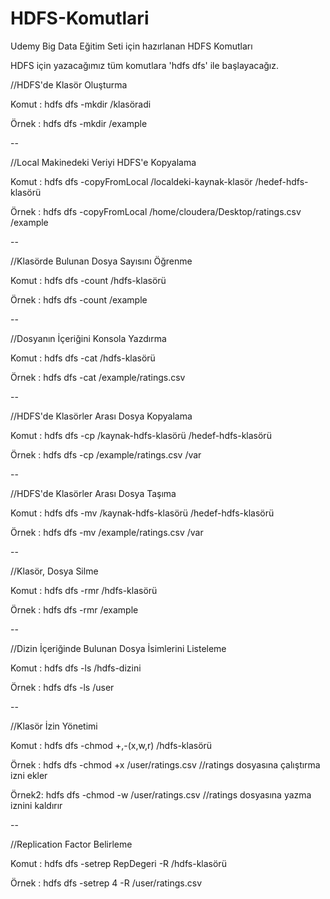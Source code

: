# HDFS-Komutlari
Udemy Big Data Eğitim Seti için hazırlanan HDFS Komutları

HDFS için yazacağımız tüm komutlara 'hdfs dfs' ile başlayacağız.

//HDFS'de Klasör Oluşturma

Komut : hdfs dfs -mkdir /klasöradi

Örnek : hdfs dfs -mkdir /example

--

//Local Makinedeki Veriyi HDFS'e Kopyalama

Komut : hdfs dfs -copyFromLocal /localdeki-kaynak-klasör /hedef-hdfs-klasörü

Örnek : hdfs dfs -copyFromLocal /home/cloudera/Desktop/ratings.csv /example

--

//Klasörde Bulunan Dosya Sayısını Öğrenme

Komut : hdfs dfs -count /hdfs-klasörü

Örnek : hdfs dfs -count /example

--

//Dosyanın İçeriğini Konsola Yazdırma

Komut : hdfs dfs -cat /hdfs-klasörü

Örnek : hdfs dfs -cat /example/ratings.csv

--

//HDFS'de Klasörler Arası Dosya Kopyalama

Komut : hdfs dfs -cp /kaynak-hdfs-klasörü /hedef-hdfs-klasörü

Örnek : hdfs dfs -cp /example/ratings.csv /var

--

//HDFS'de Klasörler Arası Dosya Taşıma

Komut : hdfs dfs -mv /kaynak-hdfs-klasörü /hedef-hdfs-klasörü

Örnek : hdfs dfs -mv /example/ratings.csv /var

--

//Klasör, Dosya Silme

Komut : hdfs dfs -rmr /hdfs-klasörü

Örnek : hdfs dfs -rmr /example

--

//Dizin İçeriğinde Bulunan Dosya İsimlerini Listeleme

Komut : hdfs dfs -ls /hdfs-dizini

Örnek : hdfs dfs -ls /user

--

//Klasör İzin Yönetimi

Komut : hdfs dfs -chmod +,-(x,w,r) /hdfs-klasörü

Örnek : hdfs dfs -chmod +x /user/ratings.csv  //ratings dosyasına çalıştırma izni ekler

Örnek2: hdfs dfs -chmod -w /user/ratings.csv  //ratings dosyasına yazma iznini kaldırır

--

//Replication Factor Belirleme

Komut : hdfs dfs -setrep RepDegeri -R /hdfs-klasörü

Örnek : hdfs dfs -setrep 4 -R /user/ratings.csv

